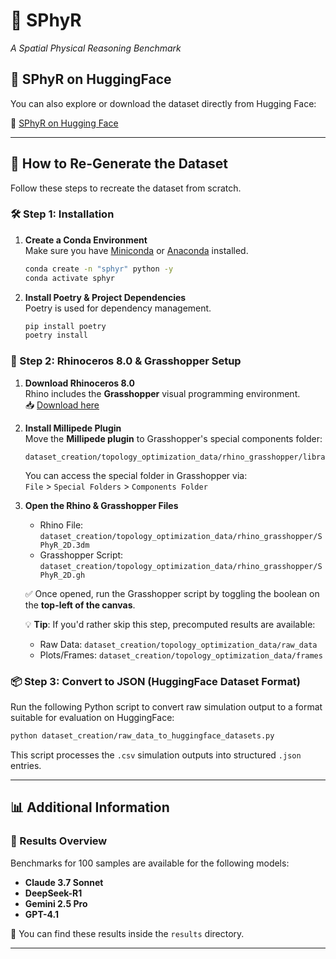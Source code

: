 # 🧠 **SPhyR**

_A Spatial Physical Reasoning Benchmark_

## 🤗 SPhyR on HuggingFace

You can also explore or download the dataset directly from Hugging Face:

🔗 [SPhyR on Hugging Face](https://huggingface.co/datasets/philippds/SPhyR)

---

## 🔁 How to Re-Generate the Dataset

Follow these steps to recreate the dataset from scratch.

### 🛠️ Step 1: Installation

1. **Create a Conda Environment**  
   Make sure you have [Miniconda](https://docs.conda.io/en/latest/miniconda.html) or [Anaconda](https://www.anaconda.com/) installed.

   ```bash
   conda create -n "sphyr" python -y
   conda activate sphyr
   ```

2. **Install Poetry & Project Dependencies**  
   Poetry is used for dependency management.

   ```bash
   pip install poetry
   poetry install
   ```

### 🦏 Step 2: Rhinoceros 8.0 & Grasshopper Setup

1. **Download Rhinoceros 8.0**  
   Rhino includes the **Grasshopper** visual programming environment.  
   📥 [Download here](https://www.rhino3d.com/)

2. **Install Millipede Plugin**  
   Move the **Millipede plugin** to Grasshopper's special components folder:

   ```
   dataset_creation/topology_optimization_data/rhino_grasshopper/libraries/millipede
   ```

   You can access the special folder in Grasshopper via:  
   `File` > `Special Folders` > `Components Folder`

3. **Open the Rhino & Grasshopper Files**

   - Rhino File:  
     `dataset_creation/topology_optimization_data/rhino_grasshopper/SPhyR_2D.3dm`
   - Grasshopper Script:  
     `dataset_creation/topology_optimization_data/rhino_grasshopper/SPhyR_2D.gh`

   ✅ Once opened, run the Grasshopper script by toggling the boolean on the **top-left of the canvas**.

   💡 **Tip**: If you'd rather skip this step, precomputed results are available:

   - Raw Data: `dataset_creation/topology_optimization_data/raw_data`
   - Plots/Frames: `dataset_creation/topology_optimization_data/frames`

### 📦 Step 3: Convert to JSON (HuggingFace Dataset Format)

Run the following Python script to convert raw simulation output to a format suitable for evaluation on HuggingFace:

```bash
python dataset_creation/raw_data_to_huggingface_datasets.py
```

This script processes the `.csv` simulation outputs into structured `.json` entries.

---

## 📊 Additional Information

### 🧪 Results Overview

Benchmarks for 100 samples are available for the following models:

- **Claude 3.7 Sonnet**
- **DeepSeek-R1**
- **Gemini 2.5 Pro**
- **GPT-4.1**

📁 You can find these results inside the `results` directory.

---
